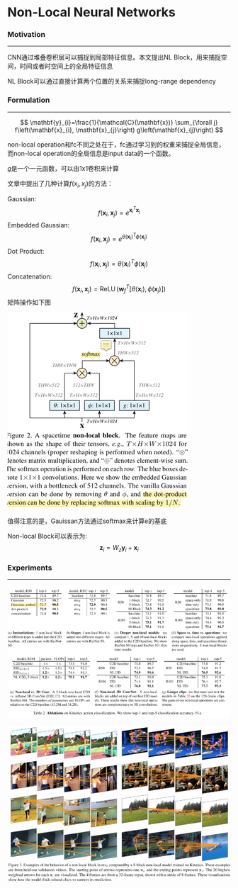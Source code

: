 # Non-Local Neural Networks



### Motivation

------

CNN通过堆叠卷积层可以捕捉到局部特征信息。本文提出NL Block，用来捕捉空间，时间或者时空间上的全局特征信息

NL Block可以通过直接计算两个位置的关系来捕捉long-range dependency



### Formulation

------

$$
\mathbf{y}_{i}=\frac{1}{\mathcal{C}(\mathbf{x})} \sum_{\forall j} f\left(\mathbf{x}_{i}, \mathbf{x}_{j}\right) g\left(\mathbf{x}_{j}\right)
$$

non-local operation和fc不同之处在于，fc通过学习到的权重来捕捉全局信息，而non-local operation的全局信息是input data的一个函数。

$g$是一个一元函数，可以由1x1卷积来计算

文章中提出了几种计算$f(x_i, x_j)$的方法：

Gaussian:
$$
f\left(\mathbf{x}_{i}, \mathbf{x}_{j}\right)=e^{\mathbf{x}_{i}^{T} \mathbf{x}_{j}}
$$
Embedded Gaussian:
$$
f\left(\mathbf{x}_{i}, \mathbf{x}_{j}\right)=e^{\theta\left(\mathbf{x}_{i}\right)^{T} \phi\left(\mathbf{x}_{j}\right)}
$$
Dot Product:
$$
f\left(\mathbf{x}_{i}, \mathbf{x}_{j}\right)=\theta\left(\mathbf{x}_{i}\right)^{T} \phi\left(\mathbf{x}_{j}\right)
$$
Concatenation:
$$
f\left(\mathbf{x}_{i}, \mathbf{x}_{j}\right)=\operatorname{ReLU}\left(\mathbf{w}_{f}^{T}\left[\theta\left(\mathbf{x}_{i}\right), \phi\left(\mathbf{x}_{j}\right)\right]\right)
$$
矩阵操作如下图

![1](./image/1.jpg)



值得注意的是，Gauissan方法通过softmax来计算e的基底

Non-local Block可以表示为:
$$
\mathbf{z}_{i}=W_{z} \mathbf{y}_{i}+\mathbf{x}_{i}
$$


### Experiments

------

![2](./image/2.jpg)

![3](./image/3.jpg)

